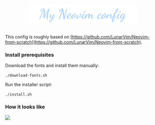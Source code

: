 <div align="center">
<img src="https://raw.githubusercontent.com/leahevy/neovim.cfg.d/master/assets/neovim-header.png" width="350px"/> 
</div>
<br/>

This config is roughly based on [https://github.com/LunarVim/Neovim-from-scratch](https://github.com/LunarVim/Neovim-from-scratch).

### Install prerequisites

Download the fonts and install them manually:

```./download-fonts.sh```

Run the installer script:

```./install.sh```

### How it looks like

![](https://raw.githubusercontent.com/leahevy/neovim.cfg.d/master/assets/neovide.png) 
